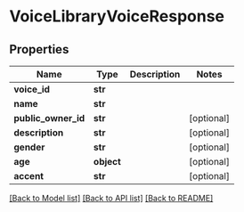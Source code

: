 # VoiceLibraryVoiceResponse

## Properties
Name | Type | Description | Notes
------------ | ------------- | ------------- | -------------
**voice_id** | **str** |  | 
**name** | **str** |  | 
**public_owner_id** | **str** |  | [optional] 
**description** | **str** |  | [optional] 
**gender** | **str** |  | [optional] 
**age** | **object** |  | [optional] 
**accent** | **str** |  | [optional] 

[[Back to Model list]](../README.md#documentation-for-models) [[Back to API list]](../README.md#documentation-for-api-endpoints) [[Back to README]](../README.md)

